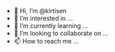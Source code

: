 - 👋 Hi, I’m @kirtisen
- 👀 I’m interested in ...
- 🌱 I’m currently learning ...
- 💞️ I’m looking to collaborate on ...
- 📫 How to reach me ...

<!---
kirtisen/kirtisen is a ✨ special ✨ repository because its `README.md` (this file) appears on your GitHub profile.
You can click the Preview link to take a look at your changes.
--->
